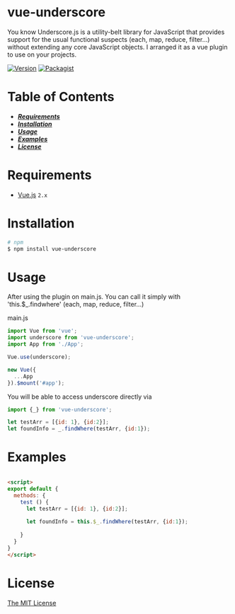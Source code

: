 # vue-underscore

You know Underscore.js is a utility-belt library for JavaScript that provides support for the usual functional suspects (each, map, reduce, filter...) without extending any core JavaScript objects.
I arranged it as a vue plugin to use on your projects.

[![Version](https://img.shields.io/npm/v/vue-underscore.svg)](https://www.npmjs.com/package/vue-underscore)
[![Packagist](https://img.shields.io/packagist/l/doctrine/orm.svg?style=plastic)](https://www.npmjs.com/package/vue-underscore)


# Table of Contents
* [___Requirements___](#requirements)
* [___Installation___](#installation)
* [___Usage___](#usage)  
* [___Examples___](#examples)
* [___License___](#license)

# Requirements
- [Vue.js](https://github.com/vuejs/vue) `2.x` 


# Installation
```bash
# npm
$ npm install vue-underscore

```
# Usage
After using the plugin on main.js. You can call it simply with 'this.$_.findwhere' (each, map, reduce, filter...)

main.js

```javascript
import Vue from 'vue';
import underscore from 'vue-underscore';
import App from './App';

Vue.use(underscore);

new Vue({
  ...App
}).$mount('#app');
```
You will be able to access underscore directly via

```javascript
import {_} from 'vue-underscore';

let testArr = [{id: 1}, {id:2}];
let foundInfo = _.findWhere(testArr, {id:1});

```

# Examples
```html

<script>
export default {
  methods: {
    test () {
      let testArr = [{id: 1}, {id:2}];
  
      let foundInfo = this.$_.findWhere(testArr, {id:1});
    
    }
  }
}
</script>

```


# License

[The MIT License](http://opensource.org/licenses/MIT)
